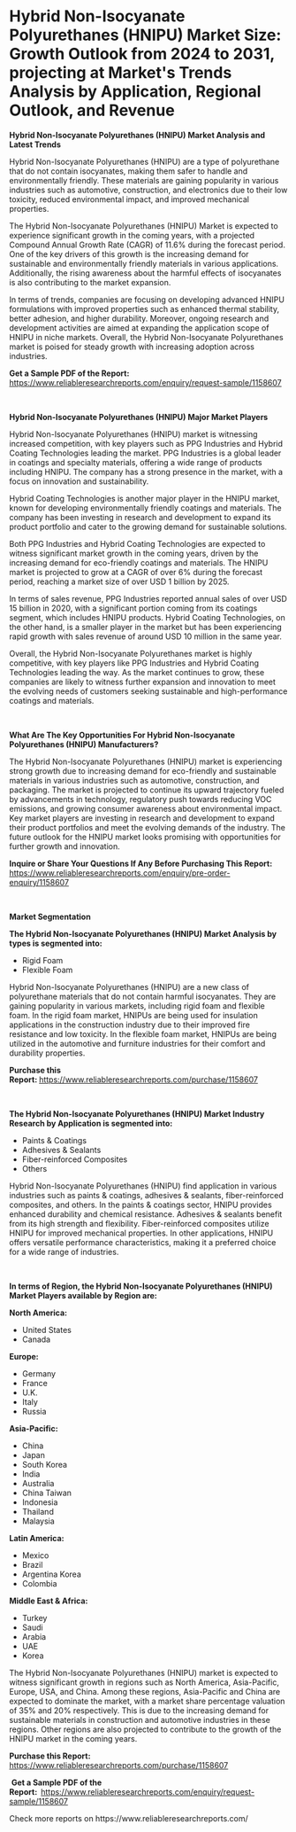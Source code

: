 <p><h1>Hybrid Non-Isocyanate Polyurethanes (HNIPU) Market Size: Growth Outlook from 2024 to 2031, projecting at Market's Trends Analysis by Application, Regional Outlook, and Revenue</h1></p><p><strong>Hybrid Non-Isocyanate Polyurethanes (HNIPU) Market Analysis and Latest Trends</strong></p>
<p><p>Hybrid Non-Isocyanate Polyurethanes (HNIPU) are a type of polyurethane that do not contain isocyanates, making them safer to handle and environmentally friendly. These materials are gaining popularity in various industries such as automotive, construction, and electronics due to their low toxicity, reduced environmental impact, and improved mechanical properties.</p><p>The Hybrid Non-Isocyanate Polyurethanes (HNIPU) Market is expected to experience significant growth in the coming years, with a projected Compound Annual Growth Rate (CAGR) of 11.6% during the forecast period. One of the key drivers of this growth is the increasing demand for sustainable and environmentally friendly materials in various applications. Additionally, the rising awareness about the harmful effects of isocyanates is also contributing to the market expansion.</p><p>In terms of trends, companies are focusing on developing advanced HNIPU formulations with improved properties such as enhanced thermal stability, better adhesion, and higher durability. Moreover, ongoing research and development activities are aimed at expanding the application scope of HNIPU in niche markets. Overall, the Hybrid Non-Isocyanate Polyurethanes market is poised for steady growth with increasing adoption across industries.</p></p>
<p><strong>Get a Sample PDF of the Report:&nbsp;</strong> <a href="https://www.reliableresearchreports.com/enquiry/request-sample/1158607">https://www.reliableresearchreports.com/enquiry/request-sample/1158607</a></p>
<p>&nbsp;</p>
<p><strong>Hybrid Non-Isocyanate Polyurethanes (HNIPU) Major Market Players</strong></p>
<p><p>Hybrid Non-Isocyanate Polyurethanes (HNIPU) market is witnessing increased competition, with key players such as PPG Industries and Hybrid Coating Technologies leading the market. PPG Industries is a global leader in coatings and specialty materials, offering a wide range of products including HNIPU. The company has a strong presence in the market, with a focus on innovation and sustainability.</p><p>Hybrid Coating Technologies is another major player in the HNIPU market, known for developing environmentally friendly coatings and materials. The company has been investing in research and development to expand its product portfolio and cater to the growing demand for sustainable solutions. </p><p>Both PPG Industries and Hybrid Coating Technologies are expected to witness significant market growth in the coming years, driven by the increasing demand for eco-friendly coatings and materials. The HNIPU market is projected to grow at a CAGR of over 6% during the forecast period, reaching a market size of over USD 1 billion by 2025.</p><p>In terms of sales revenue, PPG Industries reported annual sales of over USD 15 billion in 2020, with a significant portion coming from its coatings segment, which includes HNIPU products. Hybrid Coating Technologies, on the other hand, is a smaller player in the market but has been experiencing rapid growth with sales revenue of around USD 10 million in the same year.</p><p>Overall, the Hybrid Non-Isocyanate Polyurethanes market is highly competitive, with key players like PPG Industries and Hybrid Coating Technologies leading the way. As the market continues to grow, these companies are likely to witness further expansion and innovation to meet the evolving needs of customers seeking sustainable and high-performance coatings and materials.</p></p>
<p>&nbsp;</p>
<p><strong>What Are The Key Opportunities For Hybrid Non-Isocyanate Polyurethanes (HNIPU) Manufacturers?</strong></p>
<p><p>The Hybrid Non-Isocyanate Polyurethanes (HNIPU) market is experiencing strong growth due to increasing demand for eco-friendly and sustainable materials in various industries such as automotive, construction, and packaging. The market is projected to continue its upward trajectory fueled by advancements in technology, regulatory push towards reducing VOC emissions, and growing consumer awareness about environmental impact. Key market players are investing in research and development to expand their product portfolios and meet the evolving demands of the industry. The future outlook for the HNIPU market looks promising with opportunities for further growth and innovation.</p></p>
<p><strong>Inquire or Share Your Questions If Any Before Purchasing This Report:</strong> <a href="https://www.reliableresearchreports.com/enquiry/pre-order-enquiry/1158607">https://www.reliableresearchreports.com/enquiry/pre-order-enquiry/1158607</a></p>
<p>&nbsp;</p>
<p><strong>Market Segmentation</strong></p>
<p><strong>The Hybrid Non-Isocyanate Polyurethanes (HNIPU) Market Analysis by types is segmented into:</strong></p>
<p><ul><li>Rigid Foam</li><li>Flexible Foam</li></ul></p>
<p><p>Hybrid Non-Isocyanate Polyurethanes (HNIPU) are a new class of polyurethane materials that do not contain harmful isocyanates. They are gaining popularity in various markets, including rigid foam and flexible foam. In the rigid foam market, HNIPUs are being used for insulation applications in the construction industry due to their improved fire resistance and low toxicity. In the flexible foam market, HNIPUs are being utilized in the automotive and furniture industries for their comfort and durability properties.</p></p>
<p><strong>Purchase this Report:&nbsp;</strong><a href="https://www.reliableresearchreports.com/purchase/1158607">https://www.reliableresearchreports.com/purchase/1158607</a></p>
<p>&nbsp;</p>
<p><strong>The Hybrid Non-Isocyanate Polyurethanes (HNIPU) Market Industry Research by Application is segmented into:</strong></p>
<p><ul><li>Paints & Coatings</li><li>Adhesives & Sealants</li><li>Fiber-reinforced Composites</li><li>Others</li></ul></p>
<p><p>Hybrid Non-Isocyanate Polyurethanes (HNIPU) find application in various industries such as paints & coatings, adhesives & sealants, fiber-reinforced composites, and others. In the paints & coatings sector, HNIPU provides enhanced durability and chemical resistance. Adhesives & sealants benefit from its high strength and flexibility. Fiber-reinforced composites utilize HNIPU for improved mechanical properties. In other applications, HNIPU offers versatile performance characteristics, making it a preferred choice for a wide range of industries.</p></p>
<p>&nbsp;</p>
<p><strong>In terms of Region, the Hybrid Non-Isocyanate Polyurethanes (HNIPU) Market Players available by Region are:</strong></p>
<p>
    <p> <strong> North America: </strong>
        <ul>
            <li>United States</li>
            <li>Canada</li>
        </ul>
        </p> 
    <p> <strong> Europe: </strong>
        <ul>
            <li>Germany</li>
            <li>France</li>
            <li>U.K.</li>
            <li>Italy</li>
            <li>Russia</li>
        </ul>
        </p> 
    <p> <strong> Asia-Pacific: </strong>
        <ul>
            <li>China</li>
            <li>Japan</li>
            <li>South Korea</li>
            <li>India</li>
            <li>Australia</li>
            <li>China Taiwan</li>
            <li>Indonesia</li>
            <li>Thailand</li>
            <li>Malaysia</li>
        </ul>
        </p> 
    <p> <strong> Latin America: </strong>
        <ul>
            <li>Mexico</li>
            <li>Brazil</li>
            <li>Argentina Korea</li>
            <li>Colombia</li>
        </ul>
        </p> 
    <p> <strong> Middle East & Africa: </strong>
        <ul>
            <li>Turkey</li>
            <li>Saudi</li>
            <li>Arabia</li>
            <li>UAE</li>
            <li>Korea</li>
        </ul>
    </p>
    </p>
<p><p>The Hybrid Non-Isocyanate Polyurethanes (HNIPU) market is expected to witness significant growth in regions such as North America, Asia-Pacific, Europe, USA, and China. Among these regions, Asia-Pacific and China are expected to dominate the market, with a market share percentage valuation of 35% and 20% respectively. This is due to the increasing demand for sustainable materials in construction and automotive industries in these regions. Other regions are also projected to contribute to the growth of the HNIPU market in the coming years.</p></p>
<p><strong>Purchase this Report: </strong><a href="https://www.reliableresearchreports.com/purchase/1158607">https://www.reliableresearchreports.com/purchase/1158607</a></p>
<p>&nbsp;<strong>Get a Sample PDF of the Report:&nbsp;&nbsp;</strong><a href="https://www.reliableresearchreports.com/enquiry/request-sample/1158607">https://www.reliableresearchreports.com/enquiry/request-sample/1158607</a></p>
<p><strong></strong></p>
<p>Check more reports on https://www.reliableresearchreports.com/</p>